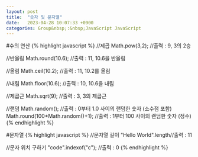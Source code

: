```yaml
---
layout: post
title:  "숫자 및 문자열"
date:   2023-04-28 10:07:33 +0900
categories: Group&nbsp;:&nbsp;JavaScript JavaScript
---
```


#수의 연산
{% highlight javascript %}
//제곱
Math.pow(3,2);       //출력 : 9,   3의 2승

//반올림
Math.round(10.6);    //출력 : 11,  10.6을 반올림

//올림
Math.ceil(10.2);     //출력 : 11,  10.2를 올림

//내림
Math.floor(10.6);    //출력 : 10,  10.6을 내림

//제곱근
Math.sqrt(9);        //출력 : 3,   3의 제곱근

//랜덤
Math.random();       //출력 : 0부터 1.0 사이의 랜덤한 숫자 (소수점 포함)
Math.round(100*Math.random()+1);       //출력 : 1부터 100 사이의 랜덤한 숫자 (정수)
{% endhighlight %}

#문자열
{% highlight javascript %}
//문자열 길이
"Hello World".length//출력 : 11

//문자 위치 구하기
"code".indexof("c"); //출력 : 0
{% endhighlight %}